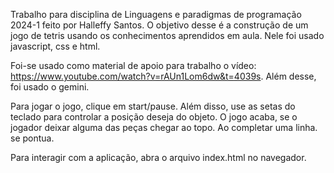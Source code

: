 Trabalho para disciplina de Linguagens e paradigmas de programação 2024-1 feito por Halleffy Santos.
O objetivo desse é a construção de um jogo de tetris usando os conhecimentos aprendidos em aula.
Nele foi usado javascript, css e html.

Foi-se usado como material de apoio para trabalho o vídeo: https://www.youtube.com/watch?v=rAUn1Lom6dw&t=4039s.
Além desse, foi usado o gemini.

Para jogar o jogo, clique em start/pause. Além disso, use as setas do teclado para controlar a posição deseja do objeto.
O jogo acaba, se o jogador deixar alguma das peças chegar ao topo.
Ao completar uma linha. se pontua.

Para interagir com a aplicação, abra o arquivo index.html no navegador.
